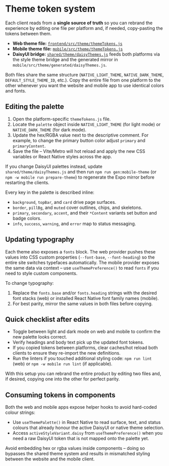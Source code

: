 # Theme token system

Each client reads from a **single source of truth** so you can rebrand the experience by editing one
file per platform and, if needed, copy-pasting the tokens between them.

- **Web theme file:** [`frontend/src/theme/themeTokens.js`](../../frontend/src/theme/themeTokens.js)
- **Mobile theme file:** [`mobile/src/theme/themeTokens.js`](../../mobile/src/theme/themeTokens.js)
- **DaisyUI bridge:** [`shared/theme/daisyThemes.js`](../../shared/theme/daisyThemes.js) feeds both
  platforms via the style theme bridge and the generated mirror in
  `mobile/src/theme/generated/daisyThemes.js`.

Both files share the same structure (`NATIVE_LIGHT_THEME`, `NATIVE_DARK_THEME`,
`DEFAULT_STYLE_THEME_ID`, etc.). Copy the entire file from one platform to the other whenever you
want the website and mobile app to use identical colors and fonts.

## Editing the palette

1. Open the platform-specific `themeTokens.js` file.
2. Locate the `palette` object inside `NATIVE_LIGHT_THEME` (for light mode) or `NATIVE_DARK_THEME`
   (for dark mode).
3. Update the hex/RGBA value next to the descriptive comment. For example, to change the primary
   button color adjust `primary` and `primaryContent`.
4. Save the file – Vite/Metro will hot reload and apply the new CSS variables or React Native styles
   across the app.

If you change DaisyUI palettes instead, update `shared/theme/daisyThemes.js` and then run
`npm run gen:mobile-theme` (or `npm -w mobile run prepare-theme`) to regenerate the Expo mirror
before restarting the clients.

Every key in the palette is described inline:

- `background`, `topBar`, and `card` drive page surfaces.
- `border`, `pillBg`, and `muted` cover outlines, chips, and skeletons.
- `primary`, `secondary`, `accent`, and their `*Content` variants set button and badge colors.
- `info`, `success`, `warning`, and `error` map to status messaging.

## Updating typography

Each theme also exposes a `fonts` block. The web provider pushes these values into CSS custom
properties (`--font-base`, `--font-heading`) so the entire site switches typefaces automatically.
The mobile provider exposes the same data via context – use `useThemePreference()` to read `fonts`
if you need to style custom components.

To change typography:

1. Replace the `fonts.base` and/or `fonts.heading` strings with the desired font stacks (web) or
   installed React Native font family names (mobile).
2. For best parity, mirror the same values in both files before copying.

## Quick checklist after edits

- Toggle between light and dark mode on web and mobile to confirm the new palette looks correct.
- Verify headings and body text pick up the updated font tokens.
- If you copied tokens between platforms, clear caches/hot reload both clients to ensure they
  re-import the new definitions.
- Run the linters if you touched additional styling code: `npm run lint` (web) or
  `npm -w mobile run lint` (if applicable).

With this setup you can rebrand the entire product by editing two files and, if desired, copying one
into the other for perfect parity.

## Consuming tokens in components

Both the web and mobile apps expose helper hooks to avoid hard-coded colour strings:

- Use `useThemePalette()` in React Native to read surface, text, and status colours that already
  honour the active DaisyUI or native theme selection.
- Access `activeStyleVariant.daisy` from `useThemePreference()` when you need a raw DaisyUI token
  that is not mapped onto the palette yet.

Avoid embedding hex or rgba values inside components – doing so bypasses the shared theme system and
results in mismatched styling between the website and the mobile client.
